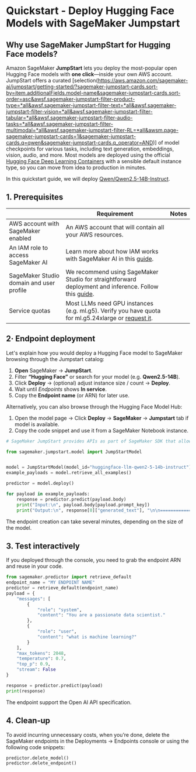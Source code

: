 # Quickstart - Deploy Hugging Face Models with SageMaker Jumpstart

## Why use SageMaker JumpStart for Hugging Face models?

Amazon SageMaker **JumpStart** lets you deploy the most-popular open Hugging Face models with **one click**—inside your own AWS account. JumpStart offers a curated [selection(https://aws.amazon.com/sagemaker-ai/jumpstart/getting-started/?sagemaker-jumpstart-cards.sort-by=item.additionalFields.model-name&sagemaker-jumpstart-cards.sort-order=asc&awsf.sagemaker-jumpstart-filter-product-type=*all&awsf.sagemaker-jumpstart-filter-text=*all&awsf.sagemaker-jumpstart-filter-vision=*all&awsf.sagemaker-jumpstart-filter-tabular=*all&awsf.sagemaker-jumpstart-filter-audio-tasks=*all&awsf.sagemaker-jumpstart-filter-multimodal=*all&awsf.sagemaker-jumpstart-filter-RL=*all&awsm.page-sagemaker-jumpstart-cards=1&sagemaker-jumpstart-cards.q=qwen&sagemaker-jumpstart-cards.q_operator=AND)] of model checkpoints for various tasks, including text generation, embeddings, vision, audio, and more. Most models are deployed using the official [Hugging Face Deep Learning Containers](https://huggingface.co/docs/sagemaker/main/en/dlcs/introduction) with a sensible default instance type, so you can move from idea to production in minutes.

In this quickstart guide, we will deploy [Qwen/Qwen2.5-14B-Instruct](https://huggingface.co/Qwen/Qwen2.5-14B-Instruct).

## 1. Prerequisites

|   | Requirement | Notes |
|---|-------------|-------|
| AWS account with SageMaker enabled | An AWS account that will contain all your AWS resources. |
| An IAM role to access SageMaker AI | Learn more about how IAM works with SageMaker AI in this [guide](https://docs.aws.amazon.com/sagemaker/latest/dg/security-iam.html). |
| SageMaker Studio domain and user profile | We recommend using SageMaker Studio for straightforward deployment and inference. Follow this [guide](https://docs.aws.amazon.com/sagemaker/latest/dg/onboard-quick-start.html). |
| Service quotas | Most LLMs need GPU instances (e.g. ml.g5). Verify you have quota for ml.g5.24xlarge or [request it](https://docs.aws.amazon.com/sagemaker/latest/dg/canvas-requesting-quota-increases.html). | 

## 2· Endpoint deployment

Let's explain how you would deploy a Hugging Face model to SageMaker browsing through the Jumpstart catalog:
1. **Open** SageMaker → **JumpStart**.  
2. Filter **“Hugging Face”** or search for your model (e.g. **Qwen2.5-14B**).  
3. Click **Deploy** → (optional) adjust instance size / count → **Deploy**.  
4. Wait until *Endpoints* shows **In service**.  
5. Copy the **Endpoint name** (or ARN) for later use.

Alternatively, you can also browse through the Hugging Face Model Hub:
1. Open the model page → Click **Deploy** → **SageMaker** → **Jumpstart** tab if model is available.
2. Copy the code snippet and use it from a SageMaker Notebook instance.

```python
# SageMaker JumpStart provides APIs as part of SageMaker SDK that allow you to deploy and fine-tune models in network isolation using scripts that SageMaker maintains.

from sagemaker.jumpstart.model import JumpStartModel


model = JumpStartModel(model_id="huggingface-llm-qwen2-5-14b-instruct")
example_payloads = model.retrieve_all_examples()

predictor = model.deploy()

for payload in example_payloads:
    response = predictor.predict(payload.body)
    print("Input:\n", payload.body[payload.prompt_key])
    print("Output:\n", response[0]["generated_text"], "\n\n===============\n")
```

The endpoint creation can take several minutes, depending on the size of the model.

## 3. Test interactively

If you deployed through the console, you need to grab the endpoint ARN and reuse in your code.
```python
from sagemaker.predictor import retrieve_default
endpoint_name = "MY ENDPOINT NAME"
predictor = retrieve_default(endpoint_name)
payload = {
    "messages": [
        {
            "role": "system",
            "content": "You are a passionate data scientist."
        },
        {
            "role": "user",
            "content": "what is machine learning?"
        }
    ],
    "max_tokens": 2048,
    "temperature": 0.7,
    "top_p": 0.9,
    "stream": False
}

response = predictor.predict(payload)
print(response)
```

The endpoint support the Open AI API specification. 

## 4. Clean‑up

To avoid incurring unnecessary costs, when you’re done, delete the SageMaker endpoints in the Deployments → Endpoints console or using the following code snippets:
```python
predictor.delete_model()
predictor.delete_endpoint()
```